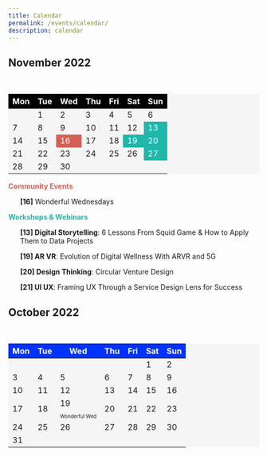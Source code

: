 ```yaml
---
title: Calendar
permalink: /events/calendar/
description: calendar
---
```


<h2>November 2022</h2>
<br>

<table bgcolor="whitesmoke" align="center">
		<thead>
				<tr>
						<th style="color: white; background: #000000;">
								Mon</th>
						<th style="color: white; background: #000000;">
								Tue</th>
						<th style="color: white; background: #000000;">
								Wed</th>
						<th style="color: white; background: #000000;">
								Thu</th>
						<th style="color: white; background: #000000;">
								Fri</th>
						<th style="color: white; background: #000000;">
								Sat</th>
						<th style="color: white; background: #000000;">
								Sun</th>
				</tr>
		</thead>
		<tbody>
				<tr>
						<td></td>
						<td>1</td>
						<td>2</td>
						<td>3</td>
						<td>4</td>
						<td>5</td>
						<td>6</td>
				</tr>
				<tr></tr>
				<tr>
						<td>7</td>
						<td>8</td>
						<td>9</td>
						<td>10</td>
						<td>11</td>
						<td>12</td>
						<td style="color: white; background: #20B6AA">13</td>
				</tr>
				<tr>
						<td>14</td>
						<td>15</td>
						<td style="color: white; background: #D46055;">16</td>
						<td>17</td>
						<td>18</td>
						<td style="color: white; background: #20B6AA">19</td>
						<td style="color: white; background: #20B6AA">20</td>
				</tr>
				<tr>
						<td>21</td>
						<td>22</td>
						<td>23</td>
						<td>24</td>
						<td>25</td>
						<td>26</td>
						<td style="color: white; background: #20B6AA">27</td>
				</tr>
				<tr>
						<td>28</td>
						<td>29</td>
						<td>30</td>
						<td></td>
						<td></td>
						<td></td>
						<td></td>
				</tr>
		</tbody>
</table>

<b style="color: #D46055; "> Community Events</b>
<ul><b>[16]</b> Wonderful Wednesdays</ul>
<b style="color: #20B6AA; "> Workshops & Webinars</b>
<ul><b>[13] Digital Storytelling</b>: 6 Lessons From Squid Game & How to Apply Them to Data Projects</ul>
<ul><b>[19] AR VR</b>: Evolution of Digital Wellness With ARVR and 5G</ul>
<ul><b>[20] Design Thinking</b>: Circular Venture Design</ul>
<ul><b>[21] UI UX</b>: Framing UX Through a Service Design Lens for Success</ul>


<h2>October 2022</h2>
<br>
<table bgcolor="whitesmoke" align="center" cellspacing="21" cellpadding="21">
		<thead>
				<tr>
						<th style="color: white; background: #0033FF;">
								Mon</th>
						<th style="color: white; background: #0033FF;">
								Tue</th>
						<th style="color: white; background: #0033FF;">
								Wed</th>
						<th style="color: white; background: #0033FF;">
								Thu</th>
						<th style="color: white; background: #0033FF;">
								Fri</th>
						<th style="color: white; background: #0033FF;">
								Sat</th>
						<th style="color: white; background: #0033FF;">
								Sun</th>
				</tr>
		</thead>
		<tbody>
				<tr>
						<td></td>
						<td></td>
						<td></td>
						<td></td>
						<td></td>
						<td>1</td>
						<td>2</td>
				</tr>
				<tr></tr>
				<tr>
						<td>3</td>
						<td>4</td>
						<td>5</td>
						<td>6</td>
						<td>7</td>
						<td>8</td>
						<td>9</td>
				</tr>
				<tr>
						<td>10</td>
						<td>11</td>
						<td>12</td>
						<td>13</td>
						<td>14</td>
						<td>15</td>
						<td>16</td>
				</tr>
				<tr>
						<td>17</td>
						<td>18</td>
					<td>19<p style="font-size:10px; margin-bottom:0">Wonderful Wed</p></td>
						<td>20</td>
						<td>21</td>
						<td>22</td>
						<td>23</td>
				</tr>
				<tr>
						<td>24</td>
						<td>25</td>
						<td>26</td>
						<td>27</td>
						<td>28</td>
						<td>29</td>
						<td>30</td>
				</tr>
				<tr>
						<td>31</td>
						<td></td>
						<td></td>
						<td></td>
						<td></td>
						<td></td>
						<td></td>
				</tr>
		</tbody>
</table>